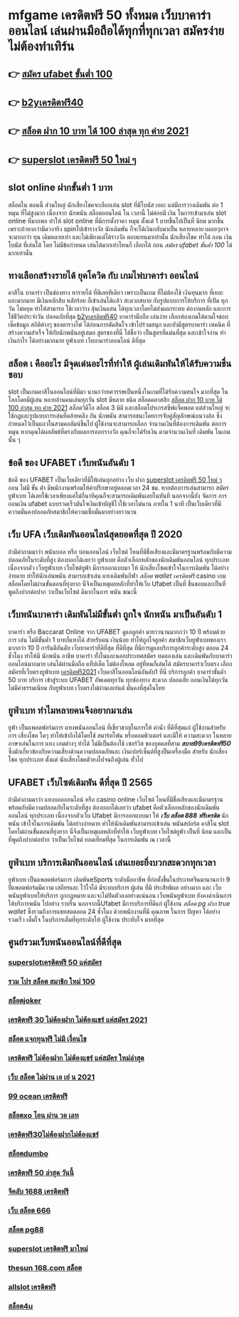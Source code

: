 # mfgame เครดิตฟรี 50 ทั้งหมด เว็บบาคาร่าออนไลน์  เล่นผ่านมือถือได้ทุกที่ทุกเวลา สมัครง่ายไม่ต้องทำเทิร์น

## 👉 [สมัคร ufabet ขั้นต่ำ 100](https://www.ufaeat.com/register/)
## 👉 [b2yเครดิตฟรี40](https://www.ufaeat.com/regis-ufabet-master-free/)
## 👉 [สล็อต ฝาก 10 บาท ได้ 100 ล่าสุด ทุก ค่าย 2021](https://www.ufaeat.com/ทางเข้ายูฟ่าเบท-ufabet/)
## 👉 [superslot เครดิตฟรี 50 ใหม่ ๆ](https://www.ufaeat.com/)

##  slot online   ฝากขั้นต่ำ 1 บาท 

 สล็อตใน ตอนนี้  ส่วนใหญ่  นักเสี่ยงโชคจะเลือกเล่น  slot ที่มีโบนัส เยอะ แต่มีการวางเดิมพัน ต่อ 1 หมุน  ที่ไม่สูงมาก เนื่องจาก นักพนัน สล็อตออนไลน์ ใน เวลานี้ ไม่ค่อยมี เงิน  ในการเข้ามาเล่น slot online ที่มากพอ ทำให้ slot online ที่มีการตั้งราคา หมุน  ตั้งแต่ 1 บาทขึ้นไปเป็นที่ นิยม มากขึ้น เพราะถ้าหากว่ามีดวงจริง  spinไปเข้ารางวัล  นักเดิมพัน ก็จะได้เงินกลับมาเป็น หลายหลาย เผลอๆอาจจะมากกว่า ทุน เดิมหลายเท่า และไม่เพียงแต่ได้รางวัล ตอบแทนมาเท่านั้น  นักเสี่ยงโชค ทำได้ ถอน เงินโบนัส ที่เล่นได้ โดย ไม่มีข้อกำหนด  เล่นได้มากเท่าไหนก็ เลือกได้ ถอน *สมัคร ufabet ขั้นต่ำ 100* ได้มากเท่านั้น


## ทางเลือกสร้างรายได้ ยุคโควิด กับ  เกมไพ่บาคาร่า ออนไลน์ 

คาสิโน บาคาร่า เป็นช่องทาง หารายได้ ที่ดีเลยทีเดียว เพราะเป็นเกม ที่ไม่ต้องใช้ เงินทุนมาก ที่เยอะแยะมากมาย มีเงินหลักสิบ หลักร้อย ก็เข้าเล่นได้เเล้ว สะดวกสบาย กับรูปแบบการให้บริการ ที่เปิด ทุกวัน ไม่หยุด ทำให้สามารถ ใช้เวลาว่าง  ลุ้นเงินแสน ได้ทุกเวลาโดยไม่ส่งผลกระทบ ต่องานหลัก และการใช้ชีวิตประจำวัน  ปลอดภัยที่สุด [b2yเครดิตฟรี40](https://www.ufaeat.com/ทางเข้ายูฟ่าเบท-ufabet/)  บาคาร่ามือถือ เล่นง่าย เลือกห้องเกมได้ตามใจชอบ เช็คข้อมูล สถิติต่างๆ ของตารางไพ่ ได้ก่อนการตัดสินใจ เข้าไปร่วมสนุก และยังมีสูตรบาคาร่า  เทคนิค   ที่สร้างความสำเร็จ ให้กับนักพนันอยู่เสมอ สูตรของที่นี่ ได้ชื่อว่า เป็นสูตรที่แม่นที่สุด และเข้าใจง่าน ทำเงินกำไร ได้อย่างมากมาย  ยูฟ่าเบท  เว็บบาคาร่าออนไลน์ ดีที่สุด

## สล็อต เ คืออะไร มีจุดเด่นอะไรที่ทำให้ ผู้เล่นเดิมพันให้ได้รับความชื่นชอบ 

 slot เป็นเกมคาสิโนออนไลน์ที่มีมา นานกว่าทศวรรษเป็นหนึ่งในเกมที่ได้รับความสนใจ มากที่สุด ในโลกโดยมีผู้เล่น หลายล้านคนเล่นทุกวัน  slot มีหลาย ชนิด  สล็อตคลาสสิก [สล็อต ฝาก 10 บาท ได้ 100 ล่าสุด ทุก ค่าย 2021](https://www.ufaeat.com/) สล็อตวิดีโอ สล็อต 3 มิติ และสล็อตโปรเกรสซีฟแจ็คพอต แต่ส่วนใหญ่ จะใช้กฎและรูปแบบการเล่นที่คล้ายคลึง กัน  นักพนัน สามารถชนะโดยการจับคู่สัญลักษณ์บนวงล้อ ซึ่งกำหนดไว้เป็นแถวในสามคอลัมน์ขึ้นไป  ผู้ใช้งานจะสามารถเลือก จำนวนเงินที่ต้องการเดิมพัน ต่อการหมุน หากคุณได้ผลลัพธ์ที่ตรงกับผลการออกรางวัล คุณก็จะได้รับเงิน ตามจำนวนเงินที่ เดิมพัน ในเกมนั้น ๆ


## ข้อดี ของ UFABET เว็บพนันอันดับ 1

ข้อดี ของ UFABET เป็นเว็บเดียวที่มีให้เล่นทุกอย่าง  เว็บ ฝาก [superslot เครดิตฟรี 50 ใหม่ ๆ](https://www.ufaeat.com/regis-ufabet-master-free/) ถอน ไม่มี ขั้น ต่ํา  มีพนักงานพร้อมให้คำปรึกษาอยู่ตลอดเวลา 24 ชม. หากต้องการเล่นสามารถ  สมัคร ยูฟ่าเบท  ได้เลยใช้เวลาเพียงแค่ไม่กี่นาทีคุณก็จะสามารถเดิมพันเลยในทันที นอกจากนี้ยัง จัดการ  การ ถอนเงิน ufabet แบบรวดเร็วมันใจเงินเข้าบัญชีไวใช้เวลาไม่นาน ภายใน 1 นาที เป็นเว็บเดียวที่มีความมั่นคงปลอดภัยสมาชิกให้ความเชื่อมั่นมาอย่างยาวนาน


## เว็บ UFA  เว็บเดิมพันออนไลน์สุดยอดที่สุด ปี 2020

ถ้ามีคำถามมาว่า  พนันบอล   หรือ  บ่อนออนไลน์  เว็บไซต์ ไหนที่มีชื่อเสียงและมีมาตรฐานพร้อมกับมีความปลอดภัยในระดับที่สูง ต้องบอกได้เลยว่า ยูฟ่าเบท  คือตัวเลือกหลักของนักเดิมพันออนไลน์  ทุกประเภท  เนื่องจากตัว เว็บยูฟ่าเบท เว็บไซต์ยูฟ่า มีการออกแบบมา ให้ นักเสี่ยงโชคเข้าใจในการเดิมพัน ได้อย่างง่ายดาย ทำให้นักเล่นพนัน สามารถเข้าเล่น แทงเดิมพันกีฬา *สล็อต wallet เครดิตฟรี*  casino   เกมสล็อตโดยไม่ผ่านขั้นตอนที่ยุ่งยาก นี่จึงเป็นเหตุผลหลักที่ทำให้เว็บ Ufabet  เป็นที่ ชื่นชอบและเป็นที่พูดถึงปากต่อปาก ว่าเป็นเว็บไซต์    ดีมากในการ พนัน  ขณะนี้ 


##  เว็บพนันบาคาร่า เดิมพันไม่มีขั้นต่ำ ถูกใจ นักพนัน มาเป็นอันดับ 1

บาคาร่า หรือ Baccarat Online จาก UFABET  ดูแลลูกค้า มายาวนานมากกว่า 10 ปี พร้อมด้วยการ  เล่น ไม่มีขั้นต่ำ 1 บาทก็แทงได้ สำหรับคน  เงินน้อย ทำให้ถูกใจลูกค้า สมาชิกเว็บยูฟ่าเบทของเรามากกว่า 10 ปี การันตีอันดับ เว็บบาคาร่าที่ดีที่สุด  ที่ดีที่สุด   ที่มีการดูแลบริการลูกค้าระดับสูง ตลอด 24 ชั่วโมง ทำให้มี  นักพนัน อาชีพ บาคาร่า ทั้งในและนอกประเทศสมัคร ทดลองเล่น และเดิมพันกับบาคาร่าออนไลน์มากมาย เล่นได้ผ่านมือถือ แท็ปเล็ต ไม่ต้องโหลด อยู่ที่หนก็เล่นได้ สมัครบาคาร่าเว็บตรง เลือกสมัครที่เว็บตรงยูฟ่าเบท [เครดิตฟรี2021](https://www.ufaeat.com/)   เว็บคาสิโนออนไลน์อันดับ1 ที่นี่ บริการลูกค้า บาคาร่าขั้นต่ำ 50 บาท บริการ  เข้าสู่ระบบ UFABET อัพเดตทุกวัน ทุกช่องทาง สะดวก ปลอดภัย ถอนเงินได้ทุกวัน ไม่มีค่าธรรมเนียม กับยูฟ่าเบท เว็บตรงไม่ผ่านเอเย่นต์ มั่นคงที่สุดในไทย


## ยูฟ่าเบท ทำไมหลายคนจึงอยากมาเล่น

 ยูฟ่า เป็นแพลตฟอร์มการ แทงพนันออนไลน์ ที่เชี่ยวชาญในการให้ ค่าน้ำ ที่ดีที่สุดแก่ ผู้ใช้งานสำหรับการ เสี่ยงโชค ใดๆ   ทำให้เข้าถึงได้โดยใช้  สมาร์ทโฟน หรือคอมพิวเตอร์ และมีให้  ความสะดวก ในหลายภาษาเล่นในการ  แทง เกมต่างๆ  ทำได้  ไม่มีเป็นต้องใช้ เซอร์วิส ของบุคคลที่สาม ***สบาย99เครดิตฟรี50*** ซึ่งมักเกี่ยวข้องกับความเสี่ยงด้านความปลอดภัยและ  เงินเปอร์เซ็นต์ที่สูงป็นเครื่องมือ สำหรับ  นักเสี่ยงโชค ทุกประเภท ตั้งแต่ นักเสี่ยงโชคตัวยงไปจนถึงผู้เล่น ทั่วไป

## UFABET เว็บไซต์เดิมพัน ดีที่สุด ปี 2565 

ถ้ามีคำถามมาว่า แทงบอลออนไลน์  หรือ  casino online    เว็บไซต์ ไหนที่มีชื่อเสียงและมีมาตรฐานพร้อมกับมีความปลอดภัยในระดับที่สูง ต้องบอกได้เลยว่า  ufabet  คือตัวเลือกหลักของนักเดิมพันออนไลน์  ทุกประเภท  เนื่องจากตัวเว็บ Ufabet  มีการออกแบบมา ให้ ***เว็บ สล็อต 888 ฟรีเครดิต*** นักพนัน เข้าใจในการเดิมพัน ได้อย่างง่ายดาย ทำให้นักเดิมพันสามารถเข้าเล่น พนันสปอร์ต  คาสิโน   slot โดยไม่ผ่านขั้นตอนที่ยุ่งยาก นี่จึงเป็นเหตุผลหลักที่ทำให้ เว็บยูฟ่าเบท เว็บไซต์ยูฟ่า เป็นที่ นิยม และเป็นที่พูดถึงปากต่อปาก ว่าเป็นเว็บไซต์    ยอดเยี่ยมที่สุด ในการเดิมพัน ณ เวลานี้ 


## ยูฟ่าเบท บริการเดิมพันออนไลน์  เล่นเยอะยิ่งบวกสะดวกทุกเวลา

 ยูฟ่าเบท เป็นแพลตฟอร์มการ เดิมพันeSports ระดับมืออาชีพ ที่ก่อตั้งขึ้นในประเทศจีนมานานกว่า 9 ปีแพลตฟอร์มมีความ เสถียรและ ไว้ใจได้ มีระบบบริการ ผู้เล่น ที่มี ประสิทธิผล  อย่างมาก และ เว็บพนันยูฟ่าเบทให้บริการ ถูกกฎหมาย และจะไม่ปิดตัวลงอย่างแน่นอน เว็บพนันยูฟ่าเบท ยังคงดำเนินการให้บริการพนัน ไปอย่าง ราบรื่น นอกจากนี้Ufabet  มีการบริการที่ดีแก่ ผู้ใช้งาน *สล็อต pg ฝาก true wallet* ซึ่งรวมถึงการแชทสดตลอด 24 ชั่วโมง ด้วยพนักงานที่มี  คุณภาพ ในการ ปัญหา  ได้อย่างรวดเร็ว  เต็มใจ ในบริการเต็มที่ทุกระดับให้ ผู้ใช้งาน ประทับใจ มากที่สุด 

## ศูนย์รวมเว็บพนันออนไลน์ที่ดีที่สุด

### [superslotเครดิตฟรี 50 แค่สมัคร](https://atom.io/themes/UFAEAT%20ทางเข้า%20เว็บตรง%20UFABET%20mafiaเครดิตฟรี50%20ล่าสุด%20008%20สล็อต%20สมัครฟรี%20ฟรีเครดิต%20100%)
### [รวม โปร สล็อต สมาชิก ใหม่ 100](https://atom.io/themes/UFAEAT%20ทางเข้า%20เว็บตรง%20UFABET%20สล็อต20รับ100%20008%20สล็อต%20สมัครฟรี%20ฟรีเครดิต%20100%)
### [สล็อตjoker](https://atom.io/themes/UFAEAT%20ทางเข้า%20เว็บตรง%20UFABET%20สล็อต%20เครดิตฟรี%20100%20ไม่ต้องแชร์%202021%20008%20สล็อต%20สมัครฟรี%20ฟรีเครดิต%20100%)
### [เครดิตฟรี 30 ไม่ต้องฝาก ไม่ต้องแชร์ แค่สมัคร 2021](https://atom.io/themes/UFAEAT%20ทางเข้า%20เว็บตรง%20UFABET%20เว็บ%20สล็อต%20pg%20ไม่ผ่าน%20เอ%20เย่%20น%20008%20สล็อต%20สมัครฟรี%20ฟรีเครดิต%20100%)
### [สล็อต แจกทุนฟรี ไม่มี เงื่อนไข](https://atom.io/themes/UFAEAT%20ทางเข้า%20เว็บตรง%20UFABET%20เครดิตฟรี%2050%20กดรับเอง%20ยืนยันเบอร์%20008%20สล็อต%20สมัครฟรี%20ฟรีเครดิต%20100%)
### [เครดิตฟรี ไม่ต้องฝาก ไม่ต้องแชร์ แค่สมัคร ใหม่ล่าสุด](https://atom.io/themes/UFAEAT%20ทางเข้า%20เว็บตรง%20UFABET%20wallet%20slot%20เครดิตฟรี%20008%20สล็อต%20สมัครฟรี%20ฟรีเครดิต%20100%)
### [เว็บ สล็อต ไม่ผ่าน เอ เย่ น 2021](https://atom.io/themes/UFAEAT%20ทางเข้า%20เว็บตรง%20UFABET%20สมัคร%20ufabet%201688%20008%20สล็อต%20สมัครฟรี%20ฟรีเครดิต%20100%)
### [99 ocean เครดิตฟรี](https://atom.io/themes/UFAEAT%20ทางเข้า%20เว็บตรง%20UFABET%20joker%20สล็อต8888%20008%20สล็อต%20สมัครฟรี%20ฟรีเครดิต%20100%)
### [สล็อตxo โอน ผ่าน วอ เลท](https://atom.io/themes/UFAEAT%20ทางเข้า%20เว็บตรง%20UFABET%20สล็อต%2066%20008%20สล็อต%20สมัครฟรี%20ฟรีเครดิต%20100%)
### [เครดิตฟรี30ไม่ต้องฝากไม่ต้องแชร์](https://atom.io/themes/UFAEAT%20ทางเข้า%20เว็บตรง%20UFABET%20สล็อต%20เว็บตรงไม่ผ่านเอเย่นต์%20pg%20008%20สล็อต%20สมัครฟรี%20ฟรีเครดิต%20100%)
### [สล็อตdumbo](https://atom.io/themes/UFAEAT%20ทางเข้า%20เว็บตรง%20UFABET%20สล็อต%20ฝาก-ถอน%20true%20wallet%202021%20008%20สล็อต%20สมัครฟรี%20ฟรีเครดิต%20100%)
### [เครดิตฟรี 50 ล่าสุด วันนี้](https://atom.io/themes/UFAEAT%20ทางเข้า%20เว็บตรง%20UFABET%20thaislotเครดิตฟรี%20008%20สล็อต%20สมัครฟรี%20ฟรีเครดิต%20100%)
### [จีคลับ 1688 เครดิตฟรี](https://atom.io/themes/UFAEAT%20ทางเข้า%20เว็บตรง%20UFABET%20สล็อต%20เว็บใหญ่%20008%20สล็อต%20สมัครฟรี%20ฟรีเครดิต%20100%)
### [เว็บ สล็อต 666](https://atom.io/themes/UFAEAT%20ทางเข้า%20เว็บตรง%20UFABET%20siam%20เครดิตฟรี%20008%20สล็อต%20สมัครฟรี%20ฟรีเครดิต%20100%)
### [สล็อต pg88](https://atom.io/themes/UFAEAT%20ทางเข้า%20เว็บตรง%20UFABET%20เครดิตฟรี%20กดรับเอง%20ไม่มี%20เงื่อนไข2022%20008%20สล็อต%20สมัครฟรี%20ฟรีเครดิต%20100%)
### [superslot เครดิตฟรี มาใหม่](https://atom.io/themes/UFAEAT%20ทางเข้า%20เว็บตรง%20UFABET%20รวม%20ซุปเปอร์%20สล็อต%20008%20สล็อต%20สมัครฟรี%20ฟรีเครดิต%20100%)
### [thesun 168.com สล็อต](https://atom.io/themes/UFAEAT%20ทางเข้า%20เว็บตรง%20UFABET%203kสล็อต%20008%20สล็อต%20สมัครฟรี%20ฟรีเครดิต%20100%)
### [allslot เครดิตฟรี](https://atom.io/themes/UFAEAT%20ทางเข้า%20เว็บตรง%20UFABET%20เครดิตฟรี%20superslot%20008%20สล็อต%20สมัครฟรี%20ฟรีเครดิต%20100%)
### [สล็อต4u](https://atom.io/themes/UFAEAT%20ทางเข้า%20เว็บตรง%20UFABET%20สล็อต%20texas%20008%20สล็อต%20สมัครฟรี%20ฟรีเครดิต%20100%)
